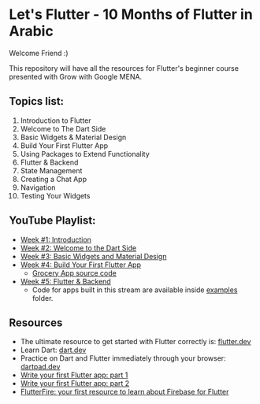 # Let's Flutter - 10 Months of Flutter in Arabic

Welcome Friend :)

This repository will have all the resources for Flutter's beginner course presented with Grow with Google MENA.

## Topics list:
1. Introduction to Flutter
2. Welcome to The Dart Side
3. Basic Widgets & Material Design
4. Build Your First Flutter App
5. Using Packages to Extend Functionality
6. Flutter & Backend
7. State Management
8. Creating a Chat App
9. Navigation
10. Testing Your Widgets

## YouTube Playlist:
- [Week #1: Introduction](https://www.youtube.com/watch?v=UiX96etg-aI)
- [Week #2: Welcome to the Dart Side](https://youtu.be/vAVXixRk3fk)
- [Week #3: Basic Widgets and Material Design](https://youtu.be/Vk5vGv541N8)
- [Week #4: Build Your First Flutter App](https://youtu.be/nPHJx563jn4)
  - [Grocery App source code](https://github.com/pr-Mais/grocery_app)
- [Week #5: Flutter & Backend](https://youtu.be/LGKKSMKvvFM)
  - Code for apps built in this stream are available inside [examples](https://github.com/pr-Mais/growwgoogle-flutter/tree/main/examples) folder.

## Resources
* The ultimate resource to get started with Flutter correctly is: [flutter.dev](flutter.dev)
* Learn Dart: [dart.dev](dart.dev)
* Practice on Dart and Flutter immediately through your browser: [dartpad.dev](dartpad.dev)
* [Write your first Flutter app: part 1](https://codelabs.developers.google.com/codelabs/first-flutter-app-pt1#0)
* [Write your first Flutter app: part 2](https://codelabs.developers.google.com/codelabs/first-flutter-app-pt2/#0)
* [FlutterFire: your first resource to learn about Firebase for Flutter](https://firebase.flutter.dev)

